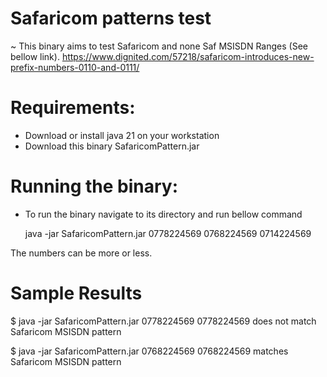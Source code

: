# Safaricom patterns test
~ This binary aims to test Safaricom and none Saf MSISDN Ranges (See bellow link).
	https://www.dignited.com/57218/safaricom-introduces-new-prefix-numbers-0110-and-0111/

# Requirements:
- Download or install java 21 on your workstation
- Download this binary SafaricomPattern.jar

# Running the binary:
- To run the binary navigate to its directory and run bellow command

	java -jar SafaricomPattern.jar 0778224569 0768224569 0714224569

The numbers can be more or less. 

# Sample Results
$ java -jar SafaricomPattern.jar 0778224569
	0778224569 does not match Safaricom MSISDN pattern

$ java -jar SafaricomPattern.jar 0768224569
	0768224569 matches Safaricom MSISDN pattern
